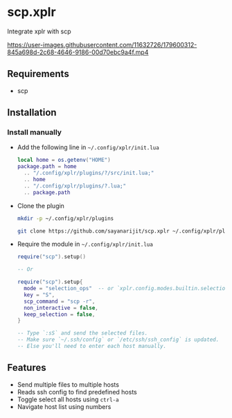 # scp.xplr

Integrate xplr with scp

https://user-images.githubusercontent.com/11632726/179600312-845a698d-2c68-4646-9186-00d70ebc9a4f.mp4

## Requirements

- scp

## Installation

### Install manually

- Add the following line in `~/.config/xplr/init.lua`

  ```lua
  local home = os.getenv("HOME")
  package.path = home
    .. "/.config/xplr/plugins/?/src/init.lua;"
    .. home
    .. "/.config/xplr/plugins/?.lua;"
    .. package.path
  ```

- Clone the plugin

  ```bash
  mkdir -p ~/.config/xplr/plugins

  git clone https://github.com/sayanarijit/scp.xplr ~/.config/xplr/plugins/scp
  ```

- Require the module in `~/.config/xplr/init.lua`

  ```lua
  require("scp").setup()

  -- Or

  require("scp").setup{
    mode = "selection_ops"  -- or `xplr.config.modes.builtin.selection_ops`
    key = "S",
    scp_command = "scp -r",
    non_interactive = false,
    keep_selection = false,
  }

  -- Type `:sS` and send the selected files.
  -- Make sure `~/.ssh/config` or `/etc/ssh/ssh_config` is updated.
  -- Else you'll need to enter each host manually.
  ```

## Features

- Send multiple files to multiple hosts
- Reads ssh config to find predefined hosts
- Toggle select all hosts using `ctrl-a`
- Navigate host list using numbers
